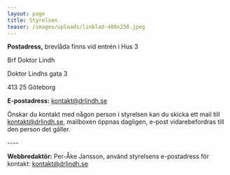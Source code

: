 ```yaml
---
layout: page
title: Styrelsen
teaser: /images/uploads/linblad-400x250.jpeg
---
```

**Postadress,** brevlåda finns vid entrén i Hus 3

Brf Doktor Lindh 

Doktor Lindhs gata 3

413 25 Göteborg 

**E-postadress:** [kontakt@drlindh.se](kontakt@drlindh.se)

Önskar du kontakt med någon person i styrelsen kan du skicka ett mail till kontakt@drlindh.se, mailboxen öppnas dagligen, e-post vidarebefordras till den person det gäller.

\----

**Webbredaktör:** Per-Åke Jansson, använd styrelsens e-postadress för kontakt: [kontakt@drlindh.se](kontakt@drlindh.se)